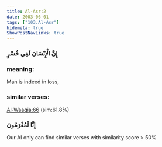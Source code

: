 ```yaml
---
title: Al-Asr:2
date: 2003-06-01
tags: ["103.Al-Asr"]
hidemeta: true 
ShowPostNavLinks: true 
---
```

### إِنَّ الْإِنْسَانَ لَفِي خُسْرٍ
### meaning: 
Man is indeed in loss,
### similar verses: 

[Al-Waaqia:66](/56/66) (sim:61.8%)

### إِنَّا لَمُغْرَمُونَ

Our AI only can find similar verses with similarity score > 50% 



